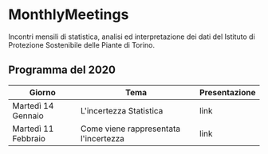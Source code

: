# MonthlyMeetings
Incontri mensili di statistica, analisi ed interpretazione dei dati del Istituto di Protezione Sostenibile delle Piante di Torino.

## Programma del 2020

| Giorno | Tema | Presentazione |
|---|---|---|
|Martedì 14 Gennaio| L'incertezza Statistica | link |
|Martedì 11 Febbraio| Come viene rappresentata l'incertezza| link|
